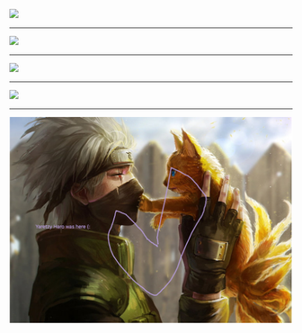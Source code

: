 


![](abvjkbh.png)


---

![](bvsdfjbvbsav.png)



--- 


![](hsss_as_123.png)

---

![](acab_cdnasc_1234141241241412412412412.png)






---




![](z/yaretzy_here.png)



